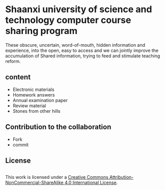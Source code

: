 # Shaanxi university of science and technology computer course sharing program

These obscure, uncertain, word-of-mouth, hidden information and experience, into the open, easy to access and we can jointly improve the accumulation of Shared information, trying to feed and stimulate teaching reform.
## content

- Electronic materials
- Homework answers
- Annual examination paper
- Review material
- Stones from other hills

## Contribution to the collaboration
- Fork
- commit

## License
<img>

This work is licensed under a [Creative Commons Attribution-NonCommercial-ShareAlike 4.0 International License](https://creativecommons.org/licenses/by-nc-sa/4.0/).
